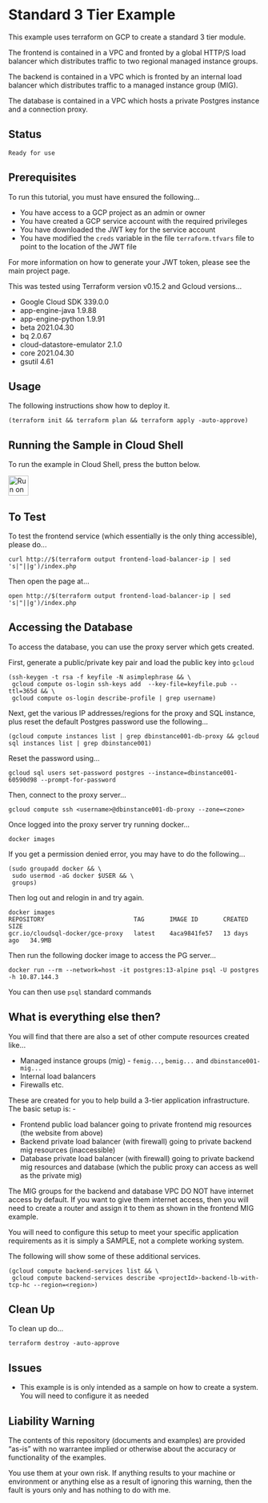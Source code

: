 Standard 3 Tier Example
=======================

This example uses terraform on GCP to create a standard 3 tier module.

The frontend is contained in a VPC and fronted by a global HTTP/S load balancer which distributes traffic to two regional managed instance groups.

The backend is contained in a VPC which is fronted by an internal load balancer which distributes traffic to a managed instance group (MIG).

The database is contained in a VPC which hosts a private Postgres instance and a connection proxy.

Status
------
````
Ready for use
````

Prerequisites
-------------
To run this tutorial, you must have ensured the following...

* You have access to a GCP project as an admin or owner
* You have created a GCP service account with the required privileges
* You have downloaded the JWT key for the service account
* You have modified the `creds` variable in the file `terraform.tfvars` file to point to the location of the JWT file

For more information on how to generate your JWT token, please see the main project page.

This was tested using Terraform version v0.15.2 and Gcloud versions...

* Google Cloud SDK 339.0.0
* app-engine-java 1.9.88
* app-engine-python 1.9.91
* beta 2021.04.30
* bq 2.0.67
* cloud-datastore-emulator 2.1.0
* core 2021.04.30
* gsutil 4.61

Usage
-----
The following instructions show how to deploy it.

    (terraform init && terraform plan && terraform apply -auto-approve)

Running the Sample in Cloud Shell
---------------------------------
To run the example in Cloud Shell, press the button below.

[<img src="http://gstatic.com/cloudssh/images/open-btn.png" alt="Run on Google Cloud" height="40">][run_button_auto]

To Test
-------
To test the frontend service (which essentially is the only thing accessible), please do...

    curl http://$(terraform output frontend-load-balancer-ip | sed 's|"||g')/index.php

Then open the page at...

    open http://$(terraform output frontend-load-balancer-ip | sed 's|"||g')/index.php

Accessing the Database
----------------------
To access the database, you can use the proxy server which gets created.

First, generate a public/private key pair and load the public key into `gcloud`

    (ssh-keygen -t rsa -f keyfile -N asimplephrase && \
     gcloud compute os-login ssh-keys add  --key-file=keyfile.pub --ttl=365d && \
     gcloud compute os-login describe-profile | grep username)

Next, get the various IP addresses/regions for the proxy and SQL instance, plus reset the default
Postgres password use the following...

    (gcloud compute instances list | grep dbinstance001-db-proxy && gcloud sql instances list | grep dbinstance001)

Reset the password using...

    gcloud sql users set-password postgres --instance=dbinstance001-60590d98 --prompt-for-password

Then, connect to the proxy server...

    gcloud compute ssh <username>@dbinstance001-db-proxy --zone=<zone>

Once logged into the proxy server try running docker...

    docker images

If you get a permission denied error, you may have to do the following...

    (sudo groupadd docker && \
     sudo usermod -aG docker $USER && \
     groups)

Then log out and relogin in and try again.

    docker images
    REPOSITORY                         TAG       IMAGE ID       CREATED       SIZE
    gcr.io/cloudsql-docker/gce-proxy   latest    4aca9841fe57   13 days ago   34.9MB

Then run the following docker image to access the PG server...

    docker run --rm --network=host -it postgres:13-alpine psql -U postgres -h 10.87.144.3

You can then use `psql` standard commands

What is everything else then?
-----------------------------
You will find that there are also a set of other compute resources created like...
- Managed instance groups (mig) - `femig...`, `bemig...` and `dbinstance001-mig...`
- Internal load balancers
- Firewalls etc.

These are created for you to help build a 3-tier application infrastructure. The basic setup is: -
- Frontend public load balancer going to private frontend mig resources (the website from above)
- Backend private load balancer (with firewall) going to private backend mig resources (inaccessible)
- Database private load balancer (with firewall) going to private backend mig resources and database (which the public proxy can access as well as the private mig)

The MIG groups for the backend and database VPC DO NOT have internet access by default. If you want
to give them internet access, then you will need to create a router and assign it to them as shown in
the frontend MIG example.

You will need to configure this setup to meet your specific application requirements as it is simply
a SAMPLE, not a complete working system.

The following will show some of these additional services.

    (gcloud compute backend-services list && \
     gcloud compute backend-services describe <projectId>-backend-lb-with-tcp-hc --region=<region>)

Clean Up
--------
To clean up do...

    terraform destroy -auto-approve

Issues
------
- This example is is only intended as a sample on how to create a system. You will need to configure it as needed

Liability Warning
-----------------
The contents of this repository (documents and examples) are provided “as-is” with no warrantee implied
or otherwise about the accuracy or functionality of the examples.

You use them at your own risk. If anything results to your machine or environment or anything else as a
result of ignoring this warning, then the fault is yours only and has nothing to do with me.

[run_button_auto]: https://console.cloud.google.com/cloudshell/open?git_repo=https://github.com/tpayne/terraform-examples&working_dir=samples/GCP/templates/standard3tier&page=shell&tutorial=README.md

